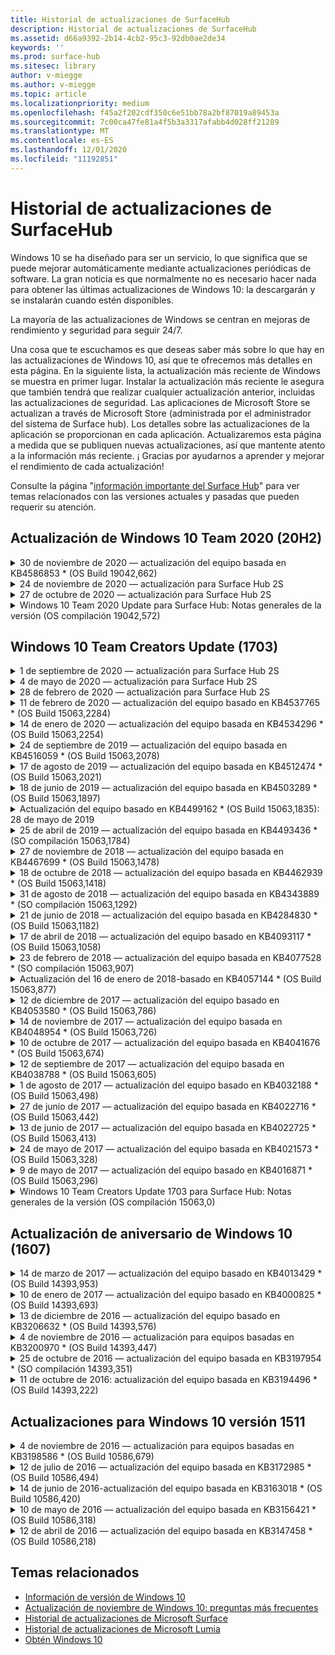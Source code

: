```yaml
---
title: Historial de actualizaciones de SurfaceHub
description: Historial de actualizaciones de SurfaceHub
ms.assetid: d66a9392-2b14-4cb2-95c3-92db0ae2de34
keywords: ''
ms.prod: surface-hub
ms.sitesec: library
author: v-miegge
ms.author: v-miegge
ms.topic: article
ms.localizationpriority: medium
ms.openlocfilehash: f45a2f202cdf350c6e51bb78a2bf87019a89453a
ms.sourcegitcommit: 7c00ca47fe81a4f5b3a3317afabb4d028ff21289
ms.translationtype: MT
ms.contentlocale: es-ES
ms.lasthandoff: 12/01/2020
ms.locfileid: "11192851"
---
```

# Historial de actualizaciones de SurfaceHub

Windows 10 se ha diseñado para ser un servicio, lo que significa que se puede mejorar automáticamente mediante actualizaciones periódicas de software. La gran noticia es que normalmente no es necesario hacer nada para obtener las últimas actualizaciones de Windows 10: la descargarán y se instalarán cuando estén disponibles.

La mayoría de las actualizaciones de Windows se centran en mejoras de rendimiento y seguridad para seguir 24/7.

Una cosa que te escuchamos es que deseas saber más sobre lo que hay en las actualizaciones de Windows 10, así que te ofrecemos más detalles en esta página. En la siguiente lista, la actualización más reciente de Windows se muestra en primer lugar. Instalar la actualización más reciente le asegura que también tendrá que realizar cualquier actualización anterior, incluidas las actualizaciones de seguridad. Las aplicaciones de Microsoft Store se actualizan a través de Microsoft Store (administrada por el administrador del sistema de Surface hub). Los detalles sobre las actualizaciones de la aplicación se proporcionan en cada aplicación.
Actualizaremos esta página a medida que se publiquen nuevas actualizaciones, así que mantente atento a la información más reciente. ¡ Gracias por ayudarnos a aprender y mejorar el rendimiento de cada actualización!

Consulte la página "[información importante del Surface Hub](https://support.microsoft.com/products/surface-devices/surface-hub)" para ver temas relacionados con las versiones actuales y pasadas que pueden requerir su atención.

## Actualización de Windows 10 Team 2020 (20H2)

<details>
<summary>30 de noviembre de 2020 — actualización del equipo basada en KB4586853 * (OS Build 19042,662)</summary>

Esta actualización para Surface Hub incluye mejoras de calidad y correcciones de seguridad. Las actualizaciones clave de Surface Hub, aún no resaltadas en el [historial de actualizaciones de Windows 10](https://support.microsoft.com/help/4581839/windows-10-update-history), incluyen:

* Actualizar a la página de configuración de privacidad para proporcionar opciones adicionales.
* Corrección que asegura que finalizar la limpieza de la sesión elimina completamente todos los datos relacionados con el cromo del borde.
* Resuelve un problema por el que las reuniones ya iniciadas no se mostraban en la pantalla de bienvenida o inicio.
* Resuelve un problema con la recuperación en la nube para las configuraciones regionales que no sean-en-es-es de Estados Unidos.
* Skype Empresarial
  * Mejora el rendimiento de audio direccional.
  * La "plumilla pulsa" se redujo al usar el lápiz durante las llamadas de Skype empresarial.
* Mejora la confiabilidad al inscribir el programa Windows Insider.
* Mejora la confiabilidad del shell de equipo de Windows.

Consulte la guía del [Administrador de Surface Hub](https://docs.microsoft.com/surface-hub/) para habilitar o deshabilitar las características y los servicios del dispositivo. *[KB4586853](https://support.microsoft.com/help/4586853)
</details>

<details>
<summary>24 de noviembre de 2020 — actualización para Surface Hub 2S</summary>

Esta actualización es específica de Surface Hub 2S y proporciona las actualizaciones de drivers y firmware que se describen a continuación:

* Actualización de firmware de Surface SMC-3.91.139.0
  * Mejorar la confiabilidad de los esperas conectados.
* Actualización de firmware Surface Touch-3.91.139.0
  * Mejorar la respuesta táctil de espera conectada.
* Actualización de firmware de audio USB Surface-3.91.139.0
* Actualización del firmware de la plumilla superficial-3.91.139.0
</details>

<details>
<summary>27 de octubre de 2020 — actualización para Surface Hub 2S</summary>

Esta actualización es específica de Surface Hub 2S y proporciona las actualizaciones de drivers y firmware que se describen a continuación:

* Actualización de firmware de agregador de Surface System-4.14.139.0
* Actualización de Surface UEFI-694.3386.768.0
</details>

<details>
<summary>Windows 10 Team 2020 Update para Surface Hub: Notas generales de la versión (OS compilación 19042,572)</summary>

Esta actualización para Surface Hub incluye mejoras de calidad y correcciones de seguridad. Las actualizaciones clave para Surface Hub, que aún no se han resaltado en el [historial de actualizaciones de Windows 10](https://support.microsoft.com/help/4581839/windows-10-update-history), se indican en la página "[novedades de la actualización de windows 10 Team 2020](https://docs.microsoft.com/surface-hub/surface-hub-2020-update-whats-new)".

Para obtener más información sobre la disponibilidad de actualizaciones por región, método de distribución y tipo de dispositivo, consulta la página "[instalar la actualización de Windows 10 Team 2020](https://docs.microsoft.com/surface-hub/surface-hub-2020-update)".
</details>

## Windows 10 Team Creators Update (1703)

<details>
<summary>1 de septiembre de 2020 — actualización para Surface Hub 2S</summary>

Esta actualización es específica de Surface Hub 2S y proporciona las actualizaciones de drivers y firmware que se describen a continuación:

* Actualización de firmware de Surface SMC-1.177.139.0
  * Mejora los escenarios de reparación de campo.
* Actualización de firmware de Surface SSD-5.14.139.0
  * Mejora la estabilidad del sistema.
* Controlador de concentrador serie de Surface: 9.40.139.0
  * Mejora la estabilidad del sistema.
</details>

<details>
<summary>4 de mayo de 2020 — actualización para Surface Hub 2S</summary>

Esta actualización es específica de Surface Hub 2S y proporciona las actualizaciones de drivers y firmware que se describen a continuación:

* Controlador de audio USB Surface-15.3.6.0
  * Mejora el rendimiento de audio direccional.
* Controlador de pantalla de audio Intel (R)-10.27.0.5
  * Mejora la pantalla compartida.
* Controlador de gráficos Intel (R)-26.20.100.7263
  * Mejora la estabilidad del sistema.
* Controlador del sistema Surface: 1.7.139.0
  * Mejora la estabilidad del sistema.
* Actualización de firmware de Surface SMC-1.176.139.0
  * Mejora la estabilidad del sistema.
</details>

<details>
<summary>28 de febrero de 2020 — actualización para Surface Hub 2S</summary>

Esta actualización es específica de Surface Hub 2S y proporciona las actualizaciones de drivers y firmware que se describen a continuación:

* Controlador de integración de superficie-13.46.139.0 
  * Mejora los escenarios de brillo de la pantalla.
* Controlador de Intel (R) Management Engine Interface-1914.12.0.1256
  * Mejora la estabilidad del sistema.
* Actualización de firmware de Surface SMC-1.161.139.0
  * Mejora el rendimiento de la batería del lápiz.
* Actualización de Surface UEFI-694.2938.768.0
  * Mejora la estabilidad del sistema.
</details>

<details>
<summary>11 de febrero de 2020 — actualización del equipo basado en KB4537765 * (OS Build 15063,2284)</summary>

Esta actualización para Surface Hub incluye mejoras de calidad y correcciones de seguridad. Las actualizaciones clave de Surface Hub, aún no resaltadas en el [historial de actualizaciones de Windows 10](https://support.microsoft.com/help/4018124/windows-10-update-history), incluyen:

* Resuelve un problema por el que otros participantes no pueden oír correctamente el Hub 2S durante las llamadas de Skype empresarial.
* Mejora la confiabilidad en algunos escenarios de uso del idioma árabe, hebreo y de derecha a izquierda en Surface Hub.

Consulte la guía del [Administrador de Surface Hub](https://docs.microsoft.com/surface-hub/) para habilitar o deshabilitar las características y los servicios del dispositivo.
*[KB4537765](https://support.microsoft.com/help/4537765)
</details>

<details>
<summary>14 de enero de 2020 — actualización del equipo basada en KB4534296 * (OS Build 15063,2254)</summary>

Esta actualización para Surface Hub incluye mejoras de calidad y correcciones de seguridad. Las actualizaciones clave de Surface Hub, aún no resaltadas en el [historial de actualizaciones de Windows 10](https://support.microsoft.com/help/4018124/windows-10-update-history), incluyen:

* Soluciona un problema con la recopilación de registros de Microsoft Surface Hub 2S.

Consulte la guía del [Administrador de Surface Hub](https://docs.microsoft.com/surface-hub/) para habilitar o deshabilitar las características y los servicios del dispositivo.
*[KB4534296](https://support.microsoft.com/help/4534296)
</details>

<details>
<summary>24 de septiembre de 2019 — actualización del equipo basada en KB4516059 * (OS Build 15063,2078)</summary>

Esta actualización para Surface Hub incluye mejoras de calidad y correcciones de seguridad. Las actualizaciones clave de Surface Hub, aún no resaltadas en el [historial de actualizaciones de Windows 10](https://support.microsoft.com/help/4018124/windows-10-update-history), incluyen:

 * Actualizar a la página de configuración de recuperación de Surface Hub 2S para reflejar de forma precisa las opciones de recuperación.
 * Actualizar a la pantalla de bienvenida de Surface Hub 2S para mejorar la reconocibilidad del dispositivo.
 * Se ha solucionado un problema con el fondo del shell de equipo de Windows que se muestra incorrectamente.
 * Se ha solucionado un problema con la configuración del diseño del menú Inicio al configurarlo con la Directiva MDM.
 * Se ha corregido un problema en Microsoft Edge que se produce al explorar algunos sitios Web internos.
 * Se ha corregido un problema en Skype empresarial que se produce cuando se presenta en el modo de pantalla completa.

Consulte la guía del [Administrador de Surface Hub](https://docs.microsoft.com/surface-hub/) para habilitar o deshabilitar las características y los servicios del dispositivo.
*[KB4503289](https://support.microsoft.com/help/4503289)
</details>

<details>
<summary>17 de agosto de 2019 — actualización del equipo basada en KB4512474 * (OS Build 15063,2021)</summary>

Esta actualización para Surface Hub incluye mejoras de calidad y correcciones de seguridad. Las actualizaciones clave de Surface Hub, aún no resaltadas en el [historial de actualizaciones de Windows 10](https://support.microsoft.com/help/4018124/windows-10-update-history), incluyen:

 * Garantiza que el video en el centro de configuración de 2 sea el modo "duplicado".
 * Mejora la fiabilidad en algunos escenarios de uso del idioma árabe en Surface Hub.

Consulte la guía del [Administrador de Surface Hub](https://docs.microsoft.com/surface-hub/) para habilitar o deshabilitar las características y los servicios del dispositivo.
*[KB4503289](https://support.microsoft.com/help/4503289)
 </details>

<details>
<summary>18 de junio de 2019 — actualización del equipo basada en KB4503289 * (OS Build 15063,1897)</summary>

Esta actualización para Surface Hub incluye mejoras de calidad y correcciones de seguridad. Las actualizaciones clave de Surface Hub, aún no resaltadas en el [historial de actualizaciones de Windows 10](https://support.microsoft.com/help/4018124/windows-10-update-history), incluyen:

* Soluciona un problema que impide que un usuario inicie sesión en un dispositivo Surface Hub de Microsoft con una cuenta de Azure Active Directory. Este problema se produce porque una sesión anterior no finalizó correctamente.
* Agrega compatibilidad con conexiones TLS 1,2 a proveedores de identidades y Exchange en escenarios de configuración de cuentas de dispositivos.
* Correcciones para mejorar la confiabilidad de la aplicación de diagnóstico de hardware en Hub 2S. 
* Corrección para mejorar la coherencia de la experiencia de configuración de primera ejecución en Hub 2S. 

Consulte la guía del [Administrador de Surface Hub](https://docs.microsoft.com/surface-hub/) para habilitar o deshabilitar las características y los servicios del dispositivo.
*[KB4503289](https://support.microsoft.com/help/4503289)
</details>

<details>
<summary>Actualización del equipo basado en KB4499162 * (OS Build 15063,1835): 28 de mayo de 2019</summary>

Esta actualización para Surface Hub incluye mejoras de calidad y correcciones de seguridad. Las actualizaciones clave de Surface Hub, aún no resaltadas en el [historial de actualizaciones de Windows 10](https://support.microsoft.com/help/4018124/windows-10-update-history), incluyen:

* Garantiza que a los usuarios de Surface Hub no se les solicite que introduzcan las credenciales de proxy después de habilitar la característica "usar credenciales de cuenta de dispositivo".
* Resuelve un problema por el que las conexiones de Skype fallan periódicamente porque el audio o vídeo no está usando el proxy correcto.
* Agrega compatibilidad con TLS 1,2 en Skype empresarial.
* Resuelve un error de conexión SIP en el cliente de Skype cuando el servidor de Skype tiene deshabilitado TLS 1,0 o TLS 1,1.

Consulte la guía del [Administrador de Surface Hub](https://docs.microsoft.com/surface-hub/) para habilitar o deshabilitar las características y los servicios del dispositivo.
*[KB4499162](https://support.microsoft.com/help/4499162)
</details>

<details>
<summary>25 de abril de 2019 — actualización del equipo basada en KB4493436 * (SO compilación 15063,1784)</summary>

Esta actualización para Surface Hub incluye mejoras de calidad y correcciones de seguridad. Las actualizaciones clave de Surface Hub, aún no resaltadas en el [historial de actualizaciones de Windows 10](https://support.microsoft.com/help/4018124/windows-10-update-history), incluyen:

* Resuelve el problema de sincronización de audio y vídeo con algunos dispositivos USB que están conectados al Surface Hub.

Consulte la guía del [Administrador de Surface Hub](https://docs.microsoft.com/surface-hub/) para habilitar o deshabilitar las características y los servicios del dispositivo.
*[KB4493436](https://support.microsoft.com/help/4493436)
</details>

<details>
<summary>27 de noviembre de 2018 — actualización del equipo basada en KB4467699 * (OS Build 15063,1478)</summary>

Esta actualización para Surface Hub incluye mejoras de calidad y correcciones de seguridad. Las actualizaciones clave de Surface Hub, aún no resaltadas en el [historial de actualizaciones de Windows 10](https://support.microsoft.com/help/4018124/windows-10-update-history), incluyen:

* Soluciona un problema que impide que algunos usuarios Signing-Inn "mis reuniones y archivos".

Consulte la guía del [Administrador de Surface Hub](https://docs.microsoft.com/surface-hub/) para habilitar o deshabilitar las características y los servicios del dispositivo.
*[KBKB4467699](https://support.microsoft.com/help/KB4467699)
</details>

<details>
<summary>18 de octubre de 2018 — actualización del equipo basada en KB4462939 * (OS Build 15063,1418)</summary>

Esta actualización para Surface Hub incluye mejoras de calidad y correcciones de seguridad. Las actualizaciones clave de Surface Hub, aún no resaltadas en el [historial de actualizaciones de Windows 10](https://support.microsoft.com/help/4018124/windows-10-update-history), incluyen:

* Soluciones de Skype para empresas: 
  * Resuelve el problema de conexión de Skype empresarial al volver de la suspensión.
  * Resuelve el problema de conexión de red de Skype empresarial cuando el dispositivo está conectado a Internet.
  * Resuelve el bloqueo de Skype empresarial al buscar usuarios desde el directorio
* Resuelve el problema por el que el concentrador informa por error de "no hay conexión a Internet" en los entornos de proxy empresarial.
* Implementó una característica que permite a los clientes realizar una nueva experiencia de pizarra.

Consulte la guía del [Administrador de Surface Hub](https://docs.microsoft.com/surface-hub/) para habilitar o deshabilitar las características y los servicios del dispositivo.
*[KB4462939](https://support.microsoft.com/help/4462939)
</details>

<details>
<summary>31 de agosto de 2018 — actualización del equipo basada en KB4343889 * (SO compilación 15063,1292)</summary>

Esta actualización para Surface Hub incluye mejoras de calidad y correcciones de seguridad. Las actualizaciones clave de Surface Hub, aún no resaltadas en el [historial de actualizaciones de Windows 10](https://support.microsoft.com/help/4018124/windows-10-update-history), incluyen:

* Agrega compatibilidad con Microsoft Teams
* Resuelve el problema de administración de tareas con el registro de Intune
* Permite a los administradores deshabilitar la mensajería instantánea y los servicios de correo electrónico para el concentrador
* Correcciones de errores adicionales y mejoras de confiabilidad para la aplicación Surface Hub de Skype empresarial

Consulte la guía del [Administrador de Surface Hub](https://docs.microsoft.com/surface-hub/) para habilitar o deshabilitar las características y los servicios del dispositivo.
*[KB4343889](https://support.microsoft.com/help/4343889)
</details>

<details>
<summary>21 de junio de 2018 — actualización del equipo basada en KB4284830 * (OS Build 15063,1182)</summary>

Esta actualización para Surface Hub incluye mejoras de calidad y correcciones de seguridad. Las actualizaciones clave de Surface Hub, aún no resaltadas en el [historial de actualizaciones de Windows 10](https://support.microsoft.com/help/4018124/windows-10-update-history), incluyen:

* Cambio de telemetría para apoyar los requisitos de RGPD en EMEA

Consulte la guía del [Administrador de Surface Hub](https://docs.microsoft.com/surface-hub/) para habilitar o deshabilitar las características y los servicios del dispositivo.
*[KB4284830](https://support.microsoft.com/help/KB4284830)
</details>

<details>
<summary>17 de abril de 2018 — actualización del equipo basado en KB4093117 * (OS Build 15063,1058)</summary>

Esta actualización para Surface Hub incluye mejoras de calidad y correcciones de seguridad. Las actualizaciones clave de Surface Hub, aún no resaltadas en el [historial de actualizaciones de Windows 10](https://support.microsoft.com/help/4018124/windows-10-update-history), incluyen:

* Resuelve un problema de proyección por cable
* Habilita la actualización masiva para determinadas directivas de MDM (administración de dispositivos móviles)
* Resuelve el problema de marcador telefónico con llamadas internacionales
* Soluciona el problema de resolución de la imagen cuando dos hubs de Surface se unen a la misma reunión
* Resuelve el error de administración de certificados de OMS (Operations Management Suite)
* Soluciona un problema de seguridad al limpiar al final de una sesión
* Se trata de la emisión de Miracast, cuando Surface Hub se especifica para los canales 149 a 165
  * Los canales 149 a 165 seguirán siendo inutilizables en Europa, Japón o Israel a causa de las normativas gubernamentales regionales

Consulte la guía del [Administrador de Surface Hub](https://docs.microsoft.com/surface-hub/) para habilitar o deshabilitar las características y los servicios del dispositivo.
*[KB4093117](https://support.microsoft.com/help/4093117)
</details>

<details>
<summary>23 de febrero de 2018 — actualización del equipo basada en KB4077528 * (SO compilación 15063,907)</summary>

Esta actualización para Surface Hub incluye mejoras de calidad y correcciones de seguridad. Las actualizaciones clave de Surface Hub, aún no resaltadas en el [historial de actualizaciones de Windows 10](https://support.microsoft.com/help/4018124/windows-10-update-history), incluyen:

* Se ha resuelto un problema que hacía que la configuración de MDM no se aplicara correctamente
* Proceso de limpieza mejorado

Consulte la guía del [Administrador de Surface Hub](https://docs.microsoft.com/surface-hub/) para habilitar o deshabilitar las características y los servicios del dispositivo.
*[KB4077528](https://support.microsoft.com/help/4077528)
</details>

<details>
<summary>Actualización del 16 de enero de 2018-basado en KB4057144 * (OS Build 15063,877)</summary>

Esta actualización para Surface Hub incluye mejoras de calidad y correcciones de seguridad. Las actualizaciones clave de Surface Hub, aún no resaltadas en el [historial de actualizaciones de Windows 10](https://support.microsoft.com/help/4018124/windows-10-update-history), incluyen:

* Agrega la capacidad de administrar el diseño del icono del menú Inicio a través de MDM
* Corrección de errores de MDM en la configuración de la rotación de contraseña

Consulte la guía del [Administrador de Surface Hub](https://docs.microsoft.com/surface-hub/) para habilitar o deshabilitar las características y los servicios del dispositivo.
*[KB4057144](https://support.microsoft.com/help/4057144)
</details>

<details>
<summary>12 de diciembre de 2017 — actualización del equipo basado en KB4053580 * (OS Build 15063,786)</summary>

Esta actualización para Surface Hub incluye mejoras de calidad y correcciones de seguridad. Las actualizaciones clave de Surface Hub, aún no resaltadas en el [historial de actualizaciones de Windows 10](https://support.microsoft.com/help/4018124/windows-10-update-history), incluyen:

* Resuelve los destellos de video de la cámara (desgarro o parpadeo) durante las llamadas de Skype empresarial
* Resuelve el problema de identificación de SSD del centro de notificaciones

Consulte la guía del [Administrador de Surface Hub](https://docs.microsoft.com/surface-hub/) para habilitar o deshabilitar las características y los servicios del dispositivo.
*[KB4053580](https://support.microsoft.com/help/4053580)
</details>

<details>
<summary>14 de noviembre de 2017 — actualización del equipo basada en KB4048954 * (OS Build 15063,726)</summary>

Esta actualización para Surface Hub incluye mejoras de calidad y correcciones de seguridad. Las actualizaciones clave de Surface Hub, aún no resaltadas en el [historial de actualizaciones de Windows 10](https://support.microsoft.com/help/4018124/windows-10-update-history), incluyen:

* Actualización de características que permite a los clientes habilitar la autenticación de red cableada de 802.1 x mediante la Directiva MDM.
* Actualización de características que permite a los usuarios seleccionar de forma dinámica una aplicación de su elección al abrir un archivo.
* Corrección que garantiza que finalizar la limpieza de la sesión elimina completamente todas las conexiones entre la cuenta del usuario y el dispositivo.
* Corrección de rendimiento que mejora el tiempo de limpieza y el tiempo de conexión de Miracast.
* Presenta la sencilla utilización de la autenticación durante las reuniones ad-Hock.
* Corrección que garantiza que los componentes de servicio usen el mismo proxy configurado en el dispositivo.
* Reduce y protege minuciosamente la telemetría transmitida por el dispositivo, lo que reduce el uso del ancho de banda.
* Habilita una característica que permite a los usuarios enviar comentarios a Microsoft después de que concluya una reunión.

Consulte la guía del [Administrador de Surface Hub](https://docs.microsoft.com/surface-hub/) para habilitar o deshabilitar las características y los servicios del dispositivo.
*[KB4048954](https://support.microsoft.com/help/4048954)
</details>

<details>
<summary>10 de octubre de 2017 — actualización del equipo basada en KB4041676 * (OS Build 15063,674)</summary>

Esta actualización para Surface Hub incluye mejoras de calidad y correcciones de seguridad. Las actualizaciones clave de Surface Hub, aún no resaltadas en el [historial de actualizaciones de Windows 10](https://support.microsoft.com/help/4018124/windows-10-update-history), incluyen:

* Skype Empresarial
  * Resuelve un problema que requería reiniciar el dispositivo al volver de la suspensión.
  * Arregla el problema con el que los contactos externos no se resolvieron a través de la cuenta Hub de Skype online.
* PowerPoint
  * Corrige un problema que causaba que algunas presentaciones de PowerPoint no se proyectaran en el Hub.
* General
  * Solución para resolver el problema en el que el administrador del sistema no pudo deshabilitar el puerto USB.

*[KB4041676](https://support.microsoft.com/help/4041676)
</details>

<details>
<summary>12 de septiembre de 2017 — actualización del equipo basada en KB4038788 * (OS Build 15063,605) </summary>

Esta actualización para Surface Hub incluye mejoras de calidad y correcciones de seguridad. Las actualizaciones clave de Surface Hub, aún no resaltadas en el [historial de actualizaciones de Windows 10](https://support.microsoft.com/help/4018124/windows-10-update-history), incluyen:

* Seguridad
  * Resuelve el problema con BitLocker cuando el dispositivo se reactiva de la suspensión.
* General
  * Reduce la frecuencia/cantidad de telemetría de estado del dispositivo, lo que mejora el rendimiento del sistema.
  * Corrige un problema que impide que el dispositivo recopile registros del sistema.

*[KB4038788](https://support.microsoft.com/help/4038788)
</details>

<details>
<summary>1 de agosto de 2017 — actualización del equipo basado en KB4032188 * (OS Build 15063,498)</summary>

* Skype Empresarial 
  * Resuelve el problema de Sign-In de Skype empresarial, que requirió Reintentar o reiniciar el sistema.
  * Resuelve la hora de la reunión de Skype empresarial que se muestra incorrectamente.
  * Soluciones para mejorar la fiabilidad de Skype Hub de Skype empresarial.

*[KB4032188](https://support.microsoft.com/help/4032188)
</details>

<details>
<summary>27 de junio de 2017 — actualización del equipo basada en KB4022716 * (OS Build 15063,442)</summary>

Esta actualización para Surface Hub incluye mejoras de calidad y correcciones de seguridad. Las actualizaciones clave de Surface Hub, aún no resaltadas en el [historial de actualizaciones de Windows 10](https://support.microsoft.com/help/4018124/windows-10-update-history), incluyen:

* Dirección: el controlador NVIDIA se bloquea y puede requerir un reinicio manual de Surface 84 "para apagarlo y requerir un reinicio manual.
* Se ha resuelto un problema que provocaba que algunas aplicaciones no se inicien en un Surface Hub de 84.

*[KB4022716](https://support.microsoft.com/help/4022716)
</details>

<details>
<summary>13 de junio de 2017 — actualización del equipo basada en KB4022725 * (OS Build 15063,413)</summary>

Esta actualización para Surface Hub incluye mejoras de calidad y correcciones de seguridad. Las actualizaciones clave de Surface Hub, aún no resaltadas en el [historial de actualizaciones de Windows 10](https://support.microsoft.com/help/4018124/windows-10-update-history), incluyen:

* General
  * Problemas al colocar la entrada de lápiz con lápices
  * Problema resuelto que provoca tiempo ampliado para la reunión de "limpieza"

*[KB4022725](https://support.microsoft.com/help/4022725)
</details>

<details>
<summary>24 de mayo de 2017 — actualización del equipo basada en KB4021573 * (OS Build 15063,328)</summary>

Esta actualización para Surface Hub incluye mejoras de calidad y correcciones de seguridad. Las actualizaciones clave de Surface Hub, aún no resaltadas en el [historial de actualizaciones de Windows 10](https://support.microsoft.com/help/4018124/windows-10-update-history), incluyen:

* General
  * Problema resuelto con la retención de configuración del proxy durante el problema de actualización

*[KB4021573](https://support.microsoft.com/help/4021573)
</details>

<details>
<summary>9 de mayo de 2017 — actualización del equipo basado en KB4016871 * (OS Build 15063,296)</summary>

Esta actualización para Surface Hub incluye mejoras de calidad y correcciones de seguridad. Las actualizaciones clave de Surface Hub, aún no resaltadas en el [historial de actualizaciones de Windows 10](https://support.microsoft.com/help/4018124/windows-10-update-history), incluyen:

* General
  * Problema de ciclo de suspensión/reactivación solucionado
  * Se han resuelto varios problemas de restablecimiento y recuperación
  * Problema de la pestaña historial de actualizaciones dirigidas
  * Problema al iniciar el servicio Miracast resuelto
* Aplicaciones
  * Error de actualización de paquete de aplicación fijo

*[KB4016871](https://support.microsoft.com/help/4016871)
</details>

<details>
<summary>Windows 10 Team Creators Update 1703 para Surface Hub: Notas generales de la versión (OS compilación 15063,0)</summary>

Esta actualización para Surface Hub incluye mejoras de calidad y correcciones de seguridad. Las actualizaciones clave de Surface Hub, aún no resaltadas en el [historial de actualizaciones de Windows 10](https://support.microsoft.com/help/4018124/windows-10-update-history), incluyen:

* Evolución de la experiencia de pantalla grande 
  * Se ha mejorado el carrusel de la reunión en la bienvenida y comienza
  * Unirse a reuniones y finalizar la sesión directamente desde el menú Inicio
  * Las aplicaciones pueden usar más de la pantalla durante una sesión
  * Controles de Skype simplificados
  * Mecanismos mejorados para proporcionar comentarios
* Acceder a mi contenido personal *
  * Inicio de sesión único personal desde bienvenida o Inicio
  * Unirse a reuniones y finalizar la sesión directamente desde el menú Inicio
  * Obtener acceso a archivos personales a través de OneDrive para la empresa directamente desde el inicio
  * Inicio de sesión de asistente pre-rellenado
  * Flujos de autenticación simplificados con aplicación "autenticador" * *
* Implementación & facilidad de administración 
  * Experiencia de OOBE simplificada mediante el aprovisionamiento masivo
  * Servicio de recuperación de dispositivos basado en la nube
  * Compatibilidad con certificados de cliente empresarial
  * Compatibilidad de credenciales de proxy mejorada
  * Agregado y/Improved compatibilidad con la configuración de calidad de servicio (QoS) de Skype
  * Se ha agregado funcionalidad para establecer el volumen del dispositivo predeterminado en la configuración
  * Compatibilidad de MDM mejorada con la [configuración](https://docs.microsoft.com/surface-hub/remote-surface-hub-management) de Surface Hub
* Seguridad mejorada 
  * Se ha agregado funcionalidad para restringir las unidades USB a solo BitLocker
  * Se ha agregado la capacidad de deshabilitar puertos USB a través de MDM
  * Se ha agregado la capacidad de deshabilitar la funcionalidad "reanudar sesión" en tiempo de espera
  * Adición de asistencia por cable de 802.1 x
* Audio y proyección
  * Mejoras de "altavoz humano" Dolby audio
  * Se redujo el sonido con la "plumilla pulsa" al usar el lápiz durante las llamadas de Skype empresarial
  * Se ha agregado compatibilidad con conexiones de infraestructura Miracast
* Correcciones de rendimiento y confiabilidad
  * Se han resuelto varios problemas de restablecimiento y recuperación
  * Problema de autenticación de Exchange Surface Hub solucionado al utilizar certificados de cliente
  * Mayor estabilidad de conexión de red y de credenciales Wi-Fi
  * Problemas de reproducción y sincronización de audio Miracast fijos durante la reproducción de vídeo
  * Se incluye una opción para deshabilitar el comportamiento de conexión automática

* La característica de inicio de sesión único requiere el uso de Office365 y OneDrive para la empresa * * consulte la guía de administración para conocer los requisitos de servicio

</details>

## Actualización de aniversario de Windows 10 (1607)

<details>
<summary>14 de marzo de 2017 — actualización del equipo basado en KB4013429 * (OS Build 14393,953)</summary>

Esta actualización para Surface Hub incluye mejoras de calidad y correcciones de seguridad. Las actualizaciones clave de Surface Hub, aún no resaltadas en el [historial de actualizaciones de Windows 10](https://support.microsoft.com/help/4018124/windows-10-update-history), incluyen:

* General
  * Corrección de seguridad del explorador de archivos para impedir la navegación a ubicaciones de archivos restringidas
* Skype Empresarial
  * Solucionar para solucionar la latencia durante la pantalla compartida basada en escritorio remoto

*[KB4013429](https://support.microsoft.com/help/4013429)
</details>

<details>
<summary>10 de enero de 2017 — actualización del equipo basado en KB4000825 * (OS Build 14393,693)</summary>

Esta actualización para Surface Hub incluye mejoras de calidad y correcciones de seguridad. Las actualizaciones clave de Surface Hub, aún no resaltadas en el [historial de actualizaciones de Windows 10](https://support.microsoft.com/help/4018124/windows-10-update-history), incluyen:

* Selección de las distribuciones del teclado 106/109 habilitadas para usar con teclados japoneses en Japonés

*[KB4000825](https://support.microsoft.com/help/4000825)
</details>

<details>
<summary>13 de diciembre de 2016 — actualización del equipo basado en KB3206632 * (OS Build 14393,576)</summary>

Esta actualización para Surface Hub incluye mejoras de calidad y correcciones de seguridad. Las actualizaciones clave de Surface Hub, aún no resaltadas en el [historial de actualizaciones de Windows 10](https://support.microsoft.com/help/4018124/windows-10-update-history), incluyen:

* Resuelve el problema de distorsión de audio de conexión cableada

*[KB3206632](https://support.microsoft.com/help/3206632)
</details>

<details>
<summary>4 de noviembre de 2016 — actualización para equipos basadas en KB3200970 * (OS Build 14393,447)</summary>

Esta actualización de la actualización de aniversario de Windows 10 (versión 1607) para Surface Hub incluye mejoras de calidad y correcciones de seguridad. Las actualizaciones clave de Surface Hub, aún no resaltadas en el [historial de actualizaciones de Windows 10](https://support.microsoft.com/help/4018124/windows-10-update-history), incluyen:

* Correcciones de errores de Skype empresarial para mejorar la fiabilidad

*[KB3200970](https://support.microsoft.com/help/3200970)
</details>

<details>
<summary>25 de octubre de 2016 — actualización del equipo basada en KB3197954 * (SO compilación 14393,351)</summary>

Esta actualización para Surface Hub incluye mejoras de calidad y correcciones de seguridad. Las actualizaciones clave de Surface Hub, aún no resaltadas en el [historial de actualizaciones de Windows 10](https://support.microsoft.com/help/4018124/windows-10-update-history), incluyen:

* Habilitar la nueva característica de suspensión en el sistema operativo y el BIOS para reducir el consumo de energía del Surface Hub y mejorar su fiabilidad a largo plazo
* General
  * Resuelve los escenarios en los que, en ocasiones, el teclado en pantalla no aparecía
  * Resuelve el turno de la aplicación pizarra que se produce en ocasiones al abrir una reunión programada
  * Resuelve un problema que impedía que los administradores cambiaran la contraseña del administrador local, después de restablecer el dispositivo
  * Cambio de resolución del BIOS con el seguimiento de la barra de estado durante el restablecimiento del dispositivo
  * Actualización de UEFI para resolver problemas de apagado

*[KB3197954](https://support.microsoft.com/help/3197954)
</details>

<details>
<summary>11 de octubre de 2016: actualización del equipo basada en KB3194496 * (OS Build 14393,222)</summary>

Esta actualización lleva la actualización de aniversario de Windows 10 Teams a Surface hub e incluye mejoras de calidad y correcciones de seguridad. (El dispositivo ejecutará la versión 1607 de Windows 10 una vez instalada). Las actualizaciones clave de Surface Hub, aún no resaltadas en el [historial de actualizaciones de Windows 10](https://support.microsoft.com/help/4018124/windows-10-update-history), incluyen:

* Skype Empresarial
  * Mejoras de rendimiento al unirse a reuniones, incluidos problemas al unirse a una reunión mediante cuentas federadas
  * Compatibilidad con pantalla compartida basada en vídeo (VBSS) ahora disponible en Skype empresarial para Surface Hub
  * Desconexión resuelta después de 5 minutos de tiempo de inactividad
  * Error de uso compartido de pantalla hub para Hub de Skype
  * Mejoras en el video de Skype, entre las que se incluyen:
    * Pérdida de video durante una reunión con varios presentadores de vídeo
    * Recorte de vídeo durante las llamadas
    * El vídeo de llamadas salientes no se muestra a los demás participantes
  * Problema solucionado con el error de inicio de sesión UPN
  * Problema solucionado con el teclado de marcado durante el uso de llamadas de protocolo de inicio de sesión (SIP)
* Pizarra
  * Ahora el usuario puede guardar y recuperar sesiones de pizarra con el servicio de OneDrive online (a través de la funcionalidad de uso compartido)
  * Se ha mejorado el inicio de whiteboard al quitar el lápiz del Dock
* Aplicaciones
  * Aplicación de OneDrive preinstalada para obtener acceso a sus archivos personales y de trabajo
  * Aplicación de fotos preinstaladas, para ver fotos y vídeos
  * Aplicación de PowerBI preinstalada, para ver paneles
  * Las aplicaciones de Office (Word, Excel y PowerPoint) están habilitadas para todas las entradas de lápiz
  * El borde de Surface Hub ahora es compatible con sitios web basados en Flash
* General
  * Selección de dispositivo de audio habilitado (para Surface Hub conectados con dispositivos de audio externos)
  * Compatibilidad habilitada para HDCP en el conector de salida de DisplayPort
  * La interfaz de usuario del sistema cambia a la configuración para la optimización de uso (consulte las [guías de usuario y de administrador](https://www.microsoft.com/surface/support/surface-hub) para obtener más información)
  * Corrección de errores y optimizaciones de rendimiento para acelerar el flujo de inicio de sesión de Azure Active Directory
  * Se necesita mucho más tiempo para restablecer y restaurar Surface Hub
  * Se ha agregado la interfaz de usuario de Windows Defender en configuración
  * Mejoras en la experiencia de inicio de la experiencia
  * Compatibilidad habilitada para una proyección inalámbrica superior a 1080p a través de Miracast, en dispositivos compatibles
  * Se ha resuelto "no hay conexión a Internet" y "es posible que las citas estén obsoletas".
  * Confiabilidad mejorada del teclado en pantalla
  * Compatibilidad adicional para crear paquetes de aprovisionamiento de Surface Hub con Windows Imaging & Configuration Designer (ICD) y una solución mejorada de supervisión de Surface Hub en Operations Management Suite (OMS)

*[KB3194496](https://support.microsoft.com/help/3194496)
</details>

## Actualizaciones para Windows 10 versión 1511

<details>
<summary>4 de noviembre de 2016 — actualización para equipos basadas en KB3198586 * (OS Build 10586,679)</summary>

Esta actualización para Surface Hub incluye mejoras de calidad y correcciones de seguridad que se describen en 1511 el [historial de actualizaciones de Windows 10](https://support.microsoft.com/help/4018124/windows-10-update-history). No hay elementos específicos del concentrador de superficie en esta actualización.

*[KB3198586](https://support.microsoft.com/help/3198586)
</details>

<details>
<summary>12 de julio de 2016 — actualización del equipo basada en KB3172985 * (OS Build 10586,494)</summary>

Esta actualización incluye mejoras de calidad y correcciones de seguridad. No se han introducido nuevas características del sistema operativo en esta actualización. Los cambios clave específicos de Surface Hub (los que no están incluidos en el [historial de actualizaciones de Windows 10](https://support.microsoft.com/help/4018124/windows-10-update-history)) incluyen:

* Problema corregido que causó el bloqueo del sistema de Windows
* Se ha corregido un problema que provocaba bloqueos de borde repetidos
* Problema corregido que causa el bloqueo del servicio de apagado
* Problema corregido en el que algunos datos de la aplicación no se quitaron correctamente después de una sesión
* Controlador NFC de Broadcom actualizado para mejorar el rendimiento de NFC
* Controlador de Marvell Wi-Fi actualizado para mejorar el rendimiento de Miracast
* Controlador NVIDIA actualizado para corregir un error de visualización en el que los dispositivos Surface Hub de 84 "muestran contenido atenuado o aproximado
* Se han corregido numerosos problemas de Skype empresarial, entre los que se incluyen: 
  * Problema que provocaba que Skype empresarial se desconecte durante las reuniones
  * Problema por el que los usuarios no pueden unirse a reuniones cuando el organizador de la reunión se encontraba en una configuración federada
  * Habilitar el uso compartido de aplicaciones de Skype empresarial
  * Problema que causó el bloqueo de la aplicación de Skype
* Se ha agregado una pregunta en "configuración" para informar a los usuarios de que el sistema operativo puede dañarse si el restablecimiento del dispositivo se interrumpe antes de su finalización.

*[KB3172985](https://support.microsoft.com/help/3172985)
</details>

<details>
<summary>14 de junio de 2016-actualización del equipo basada en KB3163018 * (OS Build 10586,420)</summary>

Esta actualización para Surface Hub incluye mejoras de calidad y correcciones de seguridad. No se han introducido nuevas características del sistema operativo en esta actualización. Las actualizaciones clave de Surface Hub, aún no resaltadas en el [historial de actualizaciones de Windows 10](https://support.microsoft.com/help/4018124/windows-10-update-history), incluyen:

* Versión restringida. Consulte el 12 de julio de 2016 — [KB3172985](https://support.microsoft.com/en-us/help/3172985) (versión de SO 10586,494) para obtener detalles sobre el paquete específico de Surface Hub

*[KB3163018](https://support.microsoft.com/help/3163018)
</details>

<details>
<summary>10 de mayo de 2016 — actualización del equipo basada en KB3156421 * (OS Build 10586,318)</summary>

Esta actualización para Surface Hub incluye mejoras de calidad y correcciones de seguridad. No se han introducido nuevas características del sistema operativo en esta actualización. Las actualizaciones clave de Surface Hub, aún no resaltadas en el [historial de actualizaciones de Windows 10](https://support.microsoft.com/help/4018124/windows-10-update-history), incluyen:

* Problema corregido que impedía que determinadas aplicaciones de la tienda (OneDrive) se instalaran
* Problema corregido que provocaba que la entrada táctil dejara de responder en las aplicaciones

*[KB3156421](https://support.microsoft.com/help/3156421)
</details>

<details>
<summary>12 de abril de 2016 — actualización del equipo basada en KB3147458 * (OS Build 10586,218)</summary>

Esta actualización para Surface Hub incluye mejoras de calidad y correcciones de seguridad. No se han introducido nuevas características del sistema operativo en esta actualización. Las actualizaciones clave de Surface Hub, aún no resaltadas en el [historial de actualizaciones de Windows 10](https://support.microsoft.com/help/4018124/windows-10-update-history), incluyen:

* Problema corregido en el que el nivel de volumen no se restableció correctamente entre sesiones

*[KB3147458](https://support.microsoft.com/help/3147458)
</details>

## Temas relacionados

* [Información de versión de Windows 10](https://go.microsoft.com/fwlink/p/?LinkId=724328)
* [Actualización de noviembre de Windows 10: preguntas más frecuentes](https://windows.microsoft.com/windows-10/windows-update-faq)
* [Historial de actualizaciones de Microsoft Surface](https://go.microsoft.com/fwlink/p/?LinkId=724327)
* [Historial de actualizaciones de Microsoft Lumia](https://go.microsoft.com/fwlink/p/?LinkId=785968)
* [Obtén Windows 10](https://go.microsoft.com/fwlink/p/?LinkId=616447)
